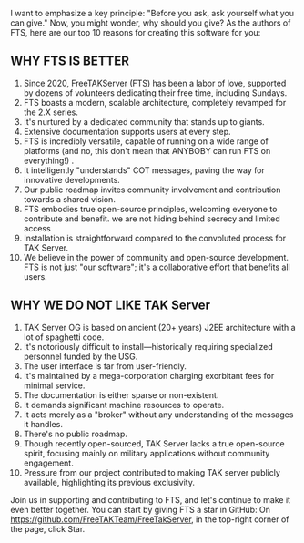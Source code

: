 
I want to emphasize a key principle:
"Before you ask, ask yourself what you can give."
Now, you might wonder, why should you give?
As the authors of FTS, here are our top 10 reasons for creating this software for you:

## WHY FTS IS BETTER

1. Since 2020, FreeTAKServer (FTS) has been a labor of love,
supported by dozens of volunteers dedicating their free time, including Sundays.
2. FTS boasts a modern, scalable architecture, completely revamped for the 2.X series.
3. It's nurtured by a dedicated community that stands up to giants.
4. Extensive documentation supports users at every step.
5. FTS is incredibly versatile, capable of running on a wide range of platforms (and no, this don't mean that ANYBOBY can run FTS on everything!) .
6. It intelligently "understands" COT messages, paving the way for innovative developments.
7. Our public roadmap invites community involvement and contribution towards a shared vision.
8. FTS embodies true open-source principles, welcoming everyone to contribute and benefit. we are not hiding behind secrecy and limited access
9. Installation is straightforward compared to the convoluted process for TAK Server.
10. We believe in the power of community and open-source development. FTS is not just "our software"; it's a collaborative effort that benefits all users.

## WHY WE DO NOT LIKE TAK Server

1. TAK Server OG is based on ancient (20+ years) J2EE architecture with a lot of spaghetti code.
2. It's notoriously difficult to install—historically requiring specialized personnel funded by the USG.
3. The user interface is far from user-friendly.
4. It's maintained by a mega-corporation charging exorbitant fees for minimal service.
5. The documentation is either sparse or non-existent.
6. It demands significant machine resources to operate.
7. It acts merely as a "broker" without any understanding of the messages it handles.
8. There's no public roadmap.
9. Though recently open-sourced, TAK Server lacks a true open-source spirit, focusing mainly on military applications without community engagement.
10. Pressure from our project contributed to making TAK server publicly available, highlighting its previous exclusivity.

Join us in supporting and contributing to FTS, and let's continue to make it even better together. You can start by giving FTS a star in GitHub:
On https://github.com/FreeTAKTeam/FreeTakServer, in the top-right corner of the page, click Star.